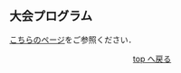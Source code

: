 <h2 id="main_program">大会プログラム</h2>

[こちらのページ](program.html)をご参照ください．
<br>
<p align="center"><a href="#menu">top へ戻る</a></p>